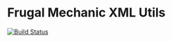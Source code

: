 Frugal Mechanic XML Utils
=========================

[![Build Status](https://travis-ci.org/frugalmechanic/fm-xml.svg?branch=master)](https://travis-ci.org/frugalmechanic/fm-xml)


